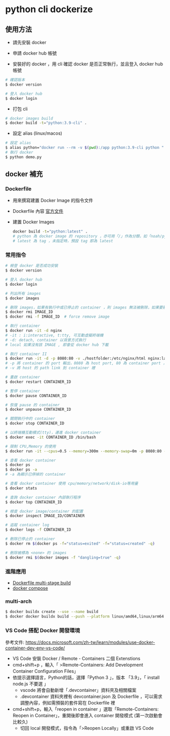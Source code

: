 # python cli dockerize

## 使用方法

- 請先安裝 docker

- 申請 docker hub 帳號

- 安裝好的 docker ，用 cli 確認 docker 是否正常執行，並且登入 docker hub 帳號

```bash
# 確認版本
$ docker version

# 登入 docker hub
$ docker login
```

- 打包 cli

```bash
# docker images build
$ docker build -t="python:3.9-cli" .
```

- 設定 alias (linux/macos)

```bash
# 設定 alias
$ alias python="docker run --rm -v $(pwd):/app python:3.9-cli python "
# 執行 docker
$ python demo.py
```

## docker 補充

### Dockerfile

- 用來撰寫建置 Docker Image 的指令文件
- Dockerfile 內容 [官方文件](https://docs.docker.com/engine/reference/builder/)
- 建置 Docker Images

  ```bash
  docker build -t="python:latest" .
  # python 為 docker image 的 repository ，亦可用「/」作為分類，如「noah/python」
  # latest 為 tag ，未指定時，預設 tag 即為 latest
  ```

### 常用指令

  ```bash
  # 檢登 docker 是否成功安裝
  $ docker version

  # 登入 docker hub
  $ docker login

  # 列出所有 images
  $ docker images

  # 刪除 images，如果有執行中或已停止的 container ，則 images 無法被刪除，如果要刪除，需加「-f」
  $ docker rmi IMAGE_ID
  $ docker rmi -f IMAGE_ID  # force remove image

  # 執行 container
  $ docker run -it -d nginx
  # -it : i:interactive, t:tty, 可互動虛擬終端機
  # -d: detach, container 以背景方式執行
  # local 如果沒有該 IMAGE , 即會從 docker hub 下載

  # 執行 container II
  $ docker run -it -d -p 8080:80 -v ./hostfolder:/etc/nginx/html nginx:latest
  # -p 將 container 的 port 輸出，8080 為 host port, 80 為 container port ，亦即 container 可以註冊到 host 不同的 port
  # -v 將 host 的 path link 到 container 裡

  # 重啟 container
  $ docker restart CONTAINER_ID

  # 暫停 container
  $ docker pause CONTAINER_ID

  # 恢復 pause 的 container
  $ docker unpause CONTAINER_ID

  # 關閉執行中的 container
  $ docker stop CONTAINER_ID

  # 以終端機互動模式(tty)，連進 docker container
  $ docker exec -it CONTAINER_ID /bin/bash

  # 限制 CPU,Memory 的使用
  $ docker run -it --cpus=0.5 --memory=300m --memory-swap=0m -p 8080:80 -d nginx:latest

  # 查看 docker container
  $ docker ps
  $ docker ps -a
  # -a 為顯示已停掉的 container

  # 查看 docker container 使用 cpu/memory/network/disk-io等用量
  $ docker stats

  # 查詢 docker container 內部執行程序
  $ docker top CONTAINER_ID

  # 檢查 docker image/container 的配置
  $ docker inspect IMAGE_ID/CONTAINER

  # 追蹤 container log
  $ docker logs -f CONTAINER_ID

  # 刪除已停止的 container
  $ docker rm $(docker ps -f="status=exited" -f="status=created" -q)

  # 刪除被標為 <none> 的 images
  $ docker rmi $(docker images -f "dangling=true" -q)
  ```

### 進階應用

- [Dockerfile multi-stage build](https://docs.docker.com/develop/develop-images/multistage-build/)
- [docker compose](https://docs.docker.com/compose/)

### multi-arch

```bash
$ docker buildx create --use --name build
$ docker docker buildx build --push --platform linux/amd64,linux/arm64 --tag noahxp/python:3.9.2-cli .
```

### VS Code 搭配 Docker 開發環境

參考文件: https://docs.microsoft.com/zh-tw/learn/modules/use-docker-container-dev-env-vs-code/

- VS Code 安裝 Docker / Remote - Containers 二個 Extenstions
- cmd+shift+p ，輸入「 >Remote-Containers: Add Development Container Configuration Files」
- 依提示選擇語言，Python的話，選擇「Python 3 」，版本 「3.9」，「 install node.js 不要選 」
  - vscode 將會自動新增「.devcontainer」資料夾及相關檔案
  - .devcontainer 資料夾裡有 devcontainer.json 及 Dockerfile ，可以需求調整內容，例如需預裝的套件寫在 Dockerfile 裡
- cmd+shift+p，輸入「reopen in container 」選取「Remote-Containers: Reopen in Container」，重開後即會進入 container 開發模式 (第一次啟動會比較久)
  - 切回 local 開發模式，指令為「>Reopen Locally」或重啟 VS Code
